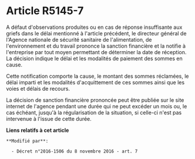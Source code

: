 # Article R5145-7

A défaut d'observations produites ou en cas de réponse insuffisante aux griefs dans le délai mentionné à l'article précédent,
le directeur général de l'Agence nationale de sécurité sanitaire de l'alimentation, de l'environnement et du travail prononce
la sanction financière et la notifie à l'entreprise par tout moyen permettant de déterminer la date de réception. La décision
indique le délai et les modalités de paiement des sommes en cause. 

Cette notification comporte la cause, le montant des sommes réclamées, le délai imparti et les modalités d'acquittement de
ces sommes ainsi que les voies et délais de recours.

La décision de sanction financière prononcée peut être publiée sur le site internet de l'agence pendant une durée qui ne peut
excéder un mois ou, le cas échéant, jusqu'à la régularisation de la situation, si celle-ci n'est pas intervenue à l'issue de
cette durée.

**Liens relatifs à cet article**

	**Modifié par**:

	  - Décret n°2016-1506 du 8 novembre 2016 - art. 7
